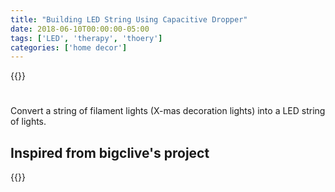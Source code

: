 ```yaml
---
title: "Building LED String Using Capacitive Dropper"
date: 2018-06-10T00:00:00-05:00
tags: ['LED', 'therapy', 'thoery']
categories: ['home decor']
---
```


{{<youtube xSH6chZMxQg>}}

#

Convert a string of filament lights (X-mas decoration lights) into a LED string of lights.

## Inspired from bigclive's project

{{<youtube ewO-r8_d3uw>}}